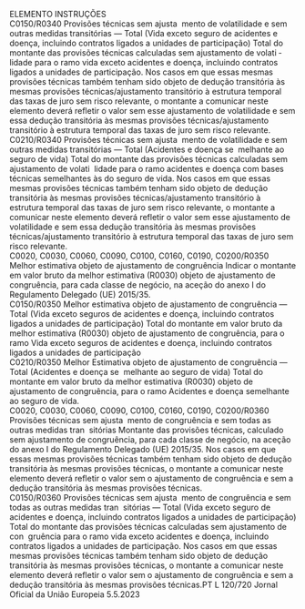  
ELEMENTO  INSTRUÇÕES  
C0150/R0340  Provisões técnicas sem ajusta ­
mento de volatilidade e sem 
outras medidas transitórias — 
Total (Vida exceto seguro de 
acidentes e doença, incluindo 
contratos ligados a unidades 
de participação)  Total do montante das provisões técnicas calculadas sem ajustamento de volati ­
lidade para o ramo vida exceto acidentes e doença, incluindo contratos ligados a 
unidades de participação. 
Nos casos em que essas mesmas provisões técnicas também tenham sido objeto 
de dedução transitória às mesmas provisões técnicas/ajustamento transitório à 
estrutura temporal das taxas de juro sem risco relevante, o montante a comunicar 
neste elemento deverá refletir o valor sem esse ajustamento de volatilidade e sem 
essa dedução transitória às mesmas provisões técnicas/ajustamento transitório à 
estrutura temporal das taxas de juro sem risco relevante.  
C0210/R0340  Provisões técnicas sem ajusta ­
mento de volatilidade e sem 
outras medidas transitórias — 
Total (Acidentes e doença se ­
melhante ao seguro de vida)  Total do montante das provisões técnicas calculadas sem ajustamento de volati ­
lidade para o ramo acidentes e doença com bases técnicas semelhantes às do 
seguro de vida. 
Nos casos em que essas mesmas provisões técnicas também tenham sido objeto 
de dedução transitória às mesmas provisões técnicas/ajustamento transitório à 
estrutura temporal das taxas de juro sem risco relevante, o montante a comunicar 
neste elemento deverá refletir o valor sem esse ajustamento de volatilidade e sem 
essa dedução transitória às mesmas provisões técnicas/ajustamento transitório à 
estrutura temporal das taxas de juro sem risco relevante.  
C0020, C0030, 
C0060, C0090, 
C0100, C0160, 
C0190, 
C0200/R0350  Melhor estimativa objeto de 
ajustamento de congruência  Indicar o montante em valor bruto da melhor estimativa (R0030) objeto de 
ajustamento de congruência, para cada classe de negócio, na aceção do anexo I 
do Regulamento Delegado (UE) 2015/35.  
C0150/R0350  Melhor estimativa objeto de 
ajustamento de congruência — 
Total (Vida exceto seguros de 
acidentes e doença, incluindo 
contratos ligados a unidades 
de participação)  Total do montante em valor bruto da melhor estimativa (R0030) objeto de 
ajustamento de congruência, para o ramo Vida exceto seguros de acidentes e 
doença, incluindo contratos ligados a unidades de participação  
C0210/R0350  Melhor Estimativa objeto de 
ajustamento de congruência — 
Total (Acidentes e doença se ­
melhante ao seguro de vida)  Total do montante em valor bruto da melhor estimativa (R0030) objeto de 
ajustamento de congruência, para o ramo Acidentes e doença semelhante ao 
seguro de vida.  
C0020, C0030, 
C0060, C0090, 
C0100, C0160, 
C0190, 
C0200/R0360  Provisões técnicas sem ajusta ­
mento de congruência e sem 
todas as outras medidas tran ­
sitórias  Montante das provisões técnicas, calculado sem ajustamento de congruência, para 
cada classe de negócio, na aceção do anexo I do Regulamento Delegado (UE) 
2015/35. 
Nos casos em que essas mesmas provisões técnicas também tenham sido objeto 
de dedução transitória às mesmas provisões técnicas, o montante a comunicar 
neste elemento deverá refletir o valor sem o ajustamento de congruência e sem a 
dedução transitória às mesmas provisões técnicas.  
C0150/R0360  Provisões técnicas sem ajusta ­
mento de congruência e sem 
todas as outras medidas tran ­
sitórias — Total (Vida exceto 
seguro de acidentes e doença, 
incluindo contratos ligados a 
unidades de participação)  Total do montante das provisões técnicas calculadas sem ajustamento de con ­
gruência para o ramo vida exceto acidentes e doença, incluindo contratos ligados 
a unidades de participação. 
Nos casos em que essas mesmas provisões técnicas também tenham sido objeto 
de dedução transitória às mesmas provisões técnicas, o montante a comunicar 
neste elemento deverá refletir o valor sem o ajustamento de congruência e sem a 
dedução transitória às mesmas provisões técnicas.PT  L 120/720 Jornal Oficial da União Europeia 5.5.2023